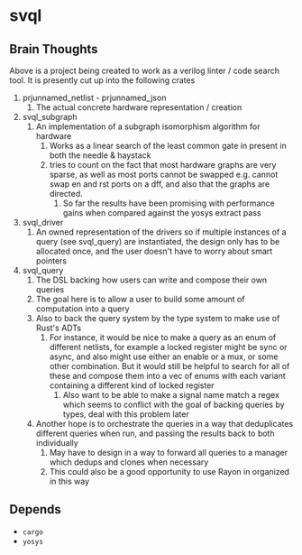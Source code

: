 # svql

## Brain Thoughts

Above is a project being created to work as a verilog linter / code search tool. It is presently cut up into the following crates

1. prjunnamed_netlist - prjunnamed_json
	1. The actual concrete hardware representation / creation
2. svql_subgraph
	1. An implementation of a subgraph isomorphism algorithm for hardware
		1. Works as a linear search of the least common gate in present in both the needle & haystack
		2. tries to count on the fact that most hardware graphs are very sparse, as well as most ports cannot be swapped e.g. cannot swap en and rst ports on a dff, and also that the graphs are directed.
			1. So far the results have been promising with performance gains when compared against the yosys extract pass 
3. svql_driver
	1. An owned representation of the drivers so if multiple instances of a query (see svql_query) are instantiated, the design only has to be allocated once, and the user doesn't have to worry about smart pointers
4. svql_query
	1. The DSL backing how users can write and compose their own queries
	2. The goal here is to allow a user to build some amount of computation into a query 
	3. Also to back the query system by the type system to make use of Rust's ADTs
		1. For instance, it would be nice to make a query as an enum of different netlists, for example a locked register might be sync or async, and also might use either an enable or a mux, or some other combination. But it would still be helpful to search for all of these and compose them into a vec of enums with each variant containing a different kind of locked register
			1. Also want to be able to make a signal name match a regex which seems to conflict with the goal of backing queries by types, deal with this problem later
	4. Another hope is to orchestrate the queries in a way that deduplicates different queries when run, and passing the results back to both individually
		1. May have to design in a way to forward all queries to a manager which dedups and clones when necessary
		2. This could also be a good opportunity to use Rayon in organized in this way


## Depends

- `cargo`
- `yosys`
